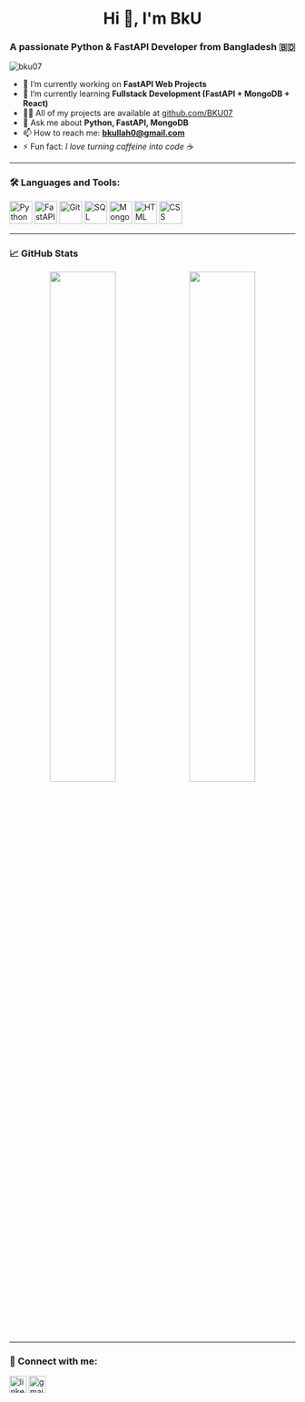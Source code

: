 <h1 align="center">Hi 👋, I'm BkU</h1>
<h3 align="center">A passionate Python & FastAPI Developer from Bangladesh 🇧🇩</h3>

<p align="left"> <img src="https://komarev.com/ghpvc/?username=bku07&label=Profile%20views&color=0e75b6&style=flat" alt="bku07" /> </p>

- 🔭 I’m currently working on **FastAPI Web Projects**
- 🌱 I’m currently learning **Fullstack Development (FastAPI + MongoDB + React)**
- 👨‍💻 All of my projects are available at [github.com/BKU07](https://github.com/BKU07)
- 💬 Ask me about **Python, FastAPI, MongoDB**
- 📫 How to reach me: **bkullah0@gmail.com**
- ⚡ Fun fact: *I love turning caffeine into code ☕*

---

### 🛠️ Languages and Tools:

<p align="left">
  <img src="https://cdn.jsdelivr.net/gh/devicons/devicon/icons/python/python-original.svg" width="40" alt="Python" />
  <img src="https://cdn.jsdelivr.net/gh/devicons/devicon/icons/fastapi/fastapi-original.svg" width="40" alt="FastAPI" />
  <img src="https://cdn.jsdelivr.net/gh/devicons/devicon/icons/git/git-original.svg" width="40" alt="Git" />
  <img src="https://cdn.jsdelivr.net/gh/devicons/devicon/icons/mysql/mysql-original.svg" width="40" alt="SQL" />
  <img src="https://cdn.jsdelivr.net/gh/devicons/devicon/icons/mongodb/mongodb-original.svg" width="40" alt="MongoDB" />
  <img src="https://cdn.jsdelivr.net/gh/devicons/devicon/icons/html5/html5-original.svg" width="40" alt="HTML" />
  <img src="https://cdn.jsdelivr.net/gh/devicons/devicon/icons/css3/css3-original.svg" width="40" alt="CSS" />
</p>

---

### 📈 GitHub Stats

<p align="center">
  <img src="https://github-readme-stats.vercel.app/api?username=bku07&show_icons=true&theme=github_dark" width="48%" />
  <img src="https://github-readme-stats.vercel.app/api/top-langs/?username=bku07&layout=compact&theme=github_dark" width="48%" />
</p>

---

### 🤝 Connect with me:

<p align="left">
  <a href="https://linkedin.com/in/your-link" target="blank"><img align="center" src="https://cdn.jsdelivr.net/npm/simple-icons@v3/icons/linkedin.svg" alt="linkedin" height="30" /></a>
  <a href="mailto:your_email@example.com"><img align="center" src="https://cdn.jsdelivr.net/npm/simple-icons@v3/icons/gmail.svg" alt="gmail" height="30" /></a>
</p>
